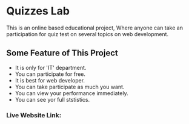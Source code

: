 
# Quizzes Lab

This is an online based educational project, Where anyone can take an participation for quiz test on several topics on web development.

## Some Feature of This Project
* It is only for 'IT' department.
* You can participate for free.
* It is best for web developer.
* You can take participate as much you want.
* You can view your performance immediately.
* You can see yor full ststistics.

### Live Website Link: 
